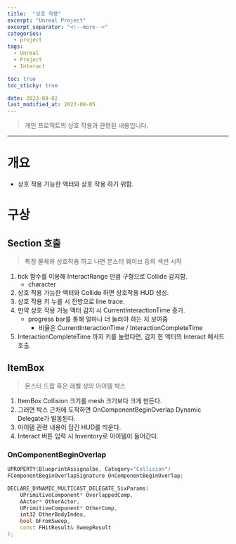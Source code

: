 ```yaml
---
title:  "상호 작용"
excerpt: "Unreal Project"
excerpt_separator: "<!--more-->"
categories:
  - project
tags:
  - Unreal
  - Project
  - Interact

toc: true
toc_sticky: true

date: 2023-08-02
last_modified_at: 2023-08-05
---
```

> 개인 프로젝트의 상호 작용과 관련된 내용입니다.  
---

# 개요
- 상호 작용 가능한 액터와 상호 작용 하기 위함.


# 구상
## Section 호출
> 특정 물체와 상호작용 하고 나면 몬스터 웨이브 등의 섹션 시작

1. tick 함수를 이용해 InteractRange 만큼 구형으로 Collide 감지함.
	- character
2. 상호 작용 가능한 액터와 Collide 하면 상호작용 HUD 생성.
3. 상호 작용 키 누를 시 전방으로 line trace.
4. 만약 상호 작용 가능 액터 감지 시 CurrentInteractionTime 증가.
	- progress bar를 통해 얼마나 더 눌러야 하는 지 보여줌
		- 비율은 CurrentInteractionTime / InteractionCompleteTime
5. InteractionCompleteTime 까지 키를 눌렀다면, 감지 한 액터의 Interact 메서드 호출.


## ItemBox
> 몬스터 드랍 혹은 레벨 상의 아이템 박스

1. ItemBox Collision 크기를 mesh 크기보다 크게 만든다.
2. 그러면 박스 근처에 도착하면 OnComponentBeginOverlap Dynamic Delegate가 발동된다.
3. 아이템 관련 내용이 담긴 HUD를 띄운다.
4. Interact 버튼 입력 시 Inventory로 아이템이 들어간다.


### OnComponentBeginOverlap

```cpp
UPROPERTY(BlueprintAssignalbe, Category="Collision")
FComponentBeginOverlapSignature OnComponentBeginOverlap;

DECLARE_DYNAMIC_MULTICAST_DELEGATE_SixParams(
    UPrimitiveComponent* OverlappedComp,
	AActor* OtherActor,
	UPrimitiveComponent* OtherComp,
	int32 OtherBodyIndex,
	bool bFromSweep,
	const FHitResult& SweepResult
);

```

